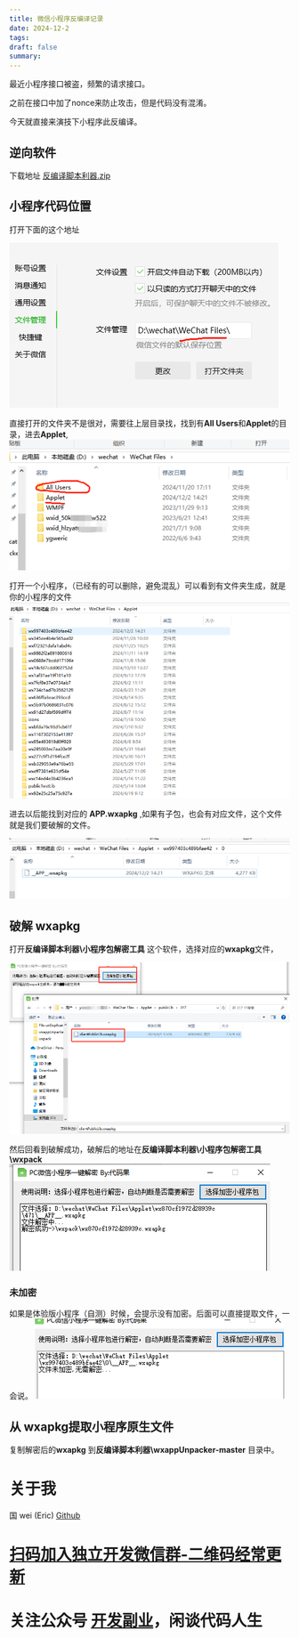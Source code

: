 ```yaml
---
title: 微信小程序反编译记录
date: 2024-12-2
tags: 
draft: false
summary:
---
```


最近小程序接口被盗，频繁的请求接口。

之前在接口中加了nonce来防止攻击，但是代码没有混淆。

今天就直接来演技下小程序此反编译。


## 逆向软件
下载地址 [反编译脚本利器.zip](https://github.com/ygweric/test-files/blob/master/%E5%8F%8D%E7%BC%96%E8%AF%91%E8%84%9A%E6%9C%AC%E5%88%A9%E5%99%A8.zip)





## 小程序代码位置

打开下面的这个地址

![](Pasted%20image%2020241202145824.png)


直接打开的文件夹不是很对，需要往上层目录找，找到有**All Users**和**Applet**的目录，进去**Applet**,
![](Pasted%20image%2020241202145904.png)

打开一个小程序，（已经有的可以删除，避免混乱）可以看到有文件夹生成，就是你的小程序的文件
![](Pasted%20image%2020241202150134.png)


进去以后能找到对应的 **__APP__.wxapkg** ,如果有子包，也会有对应文件，这个文件就是我们要破解的文件。

![](Pasted%20image%2020241202150207.png)

## 破解 wxapkg
打开**反编译脚本利器\小程序包解密工具** 这个软件，选择对应的**wxapkg**文件，

![](Pasted%20image%2020241202150426.png)

然后回看到破解成功，破解后的地址在**反编译脚本利器\小程序包解密工具\wxpack**
![](Pasted%20image%2020241202150522.png)


### 未加密

如果是体验版小程序（自测）时候，会提示没有加密。后面可以直接提取文件，一会说。
![](Pasted%20image%2020241202150647.png)










## 从 wxapkg提取小程序原生文件

复制解密后的**wxapkg** 到**反编译脚本利器\wxappUnpacker-master** 目录中。

























# 关于我
国 wei (Eric)
[Github](https://github.com/ygweric)

# [扫码加入独立开发微信群-二维码经常更新](https://raw.githubusercontent.com/ygweric/ygweric.github.io/main/assets/qr-schedule-update/indenpendent_dev.png)

# 关注公众号 [开发副业](https://github.com/ygweric/ygweric.github.io/blob/main/assets/jinjing/wx_office_account_qr.png?raw=true)，闲谈代码人生
